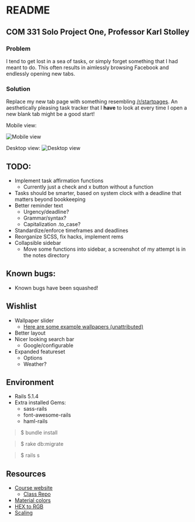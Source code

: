 # README

## COM 331 Solo Project One, Professor Karl Stolley
### Problem
I tend to get lost in a sea of tasks, or simply forget something that I had meant to do. This often results in aimlessly browsing Facebook and endlessly opening new tabs.

### Solution
Replace my new tab page with something resembling [/r/startpages](https://www.reddit.com/r/startpages). An aesthetically pleasing task tracker that I **have** to look at every time I open a new blank tab might be a good start!

Mobile view:

![Mobile view](https://raw.githubusercontent.com/jmynes/COM331-TabTasks/master/_notes/mobileview.png "Mobile view")

Desktop view:
![Desktop view](https://raw.githubusercontent.com/jmynes/COM331-TabTasks/master/_notes/desktopview.jpeg "Desktop view")


## TODO:
* Implement task affirmation functions
  * Currently just a check and x button without a function
* Tasks should be smarter, based on system clock with a deadline that matters beyond bookkeeping
* Better reminder text
  * Urgency/deadline?
  * Grammar/syntax?
  * Capitalization .to_case?
* Standardize/enforce timeframes and deadlines
* Reorganize SCSS, fix hacks, implement rems
* Collapsible sidebar
  * Move some functions into sidebar, a screenshot of my attempt is in the notes directory

## Known bugs:

* Known bugs have been squashed!

## Wishlist
* Wallpaper slider
  * [Here are some example wallpapers (unattributed)](https://imgur.com/a/Xz9Ea)
* Better layout
* Nicer looking search bar
  * Google/configurable
* Expanded featureset
  * Options
  * Weather?


## Environment
* Rails 5.1.4
* Extra installed Gems:
  * sass-rails
  * font-awesome-rails
  * haml-rails

>$ bundle install

>$ rake db:migrate

>$ rails s


## Resources
* [Course website](https://courses.karlstolley.com/app/)
  * [Class Repo](https://github.com/app-2018/library-checkout)
* [Material colors](https://material.io/guidelines/style/color.html#color-color-palette)
* [HEX to RGB](https://www.webpagefx.com/web-design/hex-to-rgb/)
* [Scaling](http://www.modularscale.com/?1&em&1.067)
